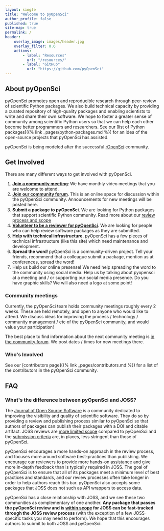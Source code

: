 ```yaml
---
layout: single
title: "Welcome to pyOpenSci"
author_profile: false
published: true
site-map: true
permalink: /
header:
    overlay_image: images/header.jpg
    overlay_filter: 0.6
    actions:
        - label: "Resources"
          url: "/resources/"
        - label: "GitHub"
          url: "https://github.com/pyOpenSci"
---
```


## About pyOpenSci

pyOpenSci promotes open and reproducible research through peer-review of
scientific Python packages. We also build technical capacity by providing a
curated repository of high-quality packages and enabling scientists to write
and share their own software. We hope to foster a greater sense of community
among scientific Python users so that we can help each other become better
programmers and researchers. See our [list of Python packages]({% link _pages/python-packages.md %})
for an idea of the open-source projects that pyOpenSci has assisted.

pyOpenSci is being modeled after the successful [rOpenSci](https://ropensci.org/) community.

## Get Involved

There are many different ways to get involved with pyOpenSci.

1. **[Join a community meeting](#community-meetings)**: We have monthly video meetings that you are welcome to attend.
2. **[Join our community forum](https://pyopensci.discourse.group/)**. This is an online space
   for discussion within the pyOpenSci community. Announcements for new meetings will be posted here.
3. **Submit a package to pyOpenSci**. We are looking for Python packages that
   support scientific Python community. Read more about our
   [review process and scope](https://www.pyopensci.org/contributing-guide/peer_review/aims_scope.html)
4. <a href="https://forms.gle/wvwLaLQre58YLHpD6" target="_blank">**Volunteer to be a reviewer for pyOpenSci**</a>. We are looking for people who
   can help review software packages as they are submitted.
5. **Help with technical infrastructure**. pyOpenSci has a few pieces of technical
   infrastructure (like this site) which need maintenance and development.
6. **Spread the word**! pyOpenSci is a community-driven project. Tell your friends,
   recommend that a colleague submit a package, mention us at conferences, spread the word!
7. Help us build our online presense! We need help spreading the word to the community using social media. Help us by talking about pyopensci at a meeting and / or  supporting our social media presence. Do you have graphic skills? We will also need a logo at some point!

### Community meetings

Currently, the pyOpenSci team holds community meetings roughly every 2 weeks. These are
held remotely, and open to anyone who would like to attend. We discuss ideas for improving
the process / technology / community management / etc of the pyOpenSci community, and
would value your participation!

The best place to find information about the next community meeting is
[in the community forum](https://pyopensci.discourse.group). We post dates / times
for new meetings there.

### Who's Involved

See our [contributors page]({% link _pages/contributors.md %}) for a list of the contributors
in the pyOpenSci community.

## FAQ

### What's the difference between pyOpenSci and JOSS?

The [Journal of Open Source Software](https://joss.theoj.org/) is a community dedicated
to improving the visibility and quality of scientific software. They do
so by providing a review and publishing process similar to pyOpenSci so that authors
of packages can publish their packages with a DOI and citable artifact.
JOSS reviews are [more limited scope](https://joss.readthedocs.io/en/latest/review_criteria.html) compared to pyOpenSci and the
[submission criteria](https://joss.readthedocs.io/en/latest/review_criteria.html)
are, in places, less stringent than those of pyOpenSci.

pyOpenSci encourages a more hands-on approach in the review process, and
focuses more around software best-practices than publishing.
We encourage our reviewers to provide more hands-on assistance and
give more in-depth feedback than is typically required in JOSS. The goal
of pyOpenSci is to ensure that all of its packages meet a minimum level
of best practices and standards, and our review processes often take longer
in order to help authors reach this bar. pyOpenSci also accepts some packages
that JOSS does not such as API wrappers to access data.

pyOpenSci has a close relationship with JOSS, and we see these two communities
as complementary of one another. **Any package that passes the pyOpenSci review and is [within scope](https://joss.readthedocs.io/en/latest/submitting.html#submission-requirements) for JOSS
can be fast-tracked through the JOSS review process** (with the exception of a few
JOSS-specific tasks you may need to perform). We hope that this encourages
authors to submit to both JOSS and pyOpenSci.
